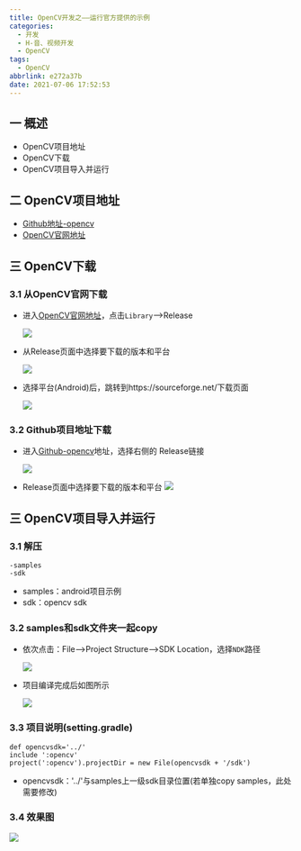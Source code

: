 ```yaml
---
title: OpenCV开发之——运行官方提供的示例
categories:
  - 开发
  - H-音、视频开发
  - OpenCV
tags:
  - OpenCV
abbrlink: e272a37b
date: 2021-07-06 17:52:53
---
```

## 一 概述

* OpenCV项目地址
* OpenCV下载
* OpenCV项目导入并运行

<!--more-->

## 二 OpenCV项目地址

* [Github地址-opencv](https://github.com/opencv/opencv)
* [OpenCV官网地址](https://opencv.org/)

## 三 OpenCV下载

### 3.1 从OpenCV官网下载

* 进入[OpenCV官网地址](https://opencv.org/)，点击`Library`——>Release

  ![][1]

* 从Release页面中选择要下载的版本和平台

  ![][2]
  
* 选择平台(Android)后，跳转到https://sourceforge.net/下载页面

  ![][3]

### 3.2 Github项目地址下载

* 进入[Github-opencv](https://github.com/opencv/opencv)地址，选择右侧的 Release链接

  ![][4]
  
* Release页面中选择要下载的版本和平台
 ![][5]

## 三 OpenCV项目导入并运行

### 3.1 解压

```
-samples
-sdk
```

* samples：android项目示例
* sdk：opencv sdk

### 3.2 samples和sdk文件夹一起copy

* 依次点击：File——>Project Structure——>SDK Location，选择`NDK`路径

  ![][6]
  
* 项目编译完成后如图所示

  ![][7]

### 3.3 项目说明(setting.gradle)

```
def opencvsdk='../'
include ':opencv'
project(':opencv').projectDir = new File(opencvsdk + '/sdk')
```

* opencvsdk：'../'与samples上一级sdk目录位置(若单独copy samples，此处需要修改)

### 3.4 效果图
![][8]



[1]:https://cdn.staticaly.com/gh/PGzxc/CDN/master/blog-opencv/opencv_website.png
[2]:https://cdn.staticaly.com/gh/PGzxc/CDN/master/blog-opencv/opencv-release-choice.png
[3]:https://cdn.staticaly.com/gh/PGzxc/CDN/master/blog-opencv/opencv-sourceforge-download.png
[4]:https://cdn.staticaly.com/gh/PGzxc/CDN/master/blog-opencv/opencv-github-website.png
[5]:https://cdn.staticaly.com/gh/PGzxc/CDN/master/blog-opencv/opencv-github-android-choice.png
[6]:https://cdn.staticaly.com/gh/PGzxc/CDN/master/blog-opencv/opencv-ndk-location.png
[7]:https://cdn.staticaly.com/gh/PGzxc/CDN/master/blog-opencv/opencv-commond-project-build.png
[8]:https://cdn.staticaly.com/gh/PGzxc/CDN/master/blog-opencv/opencv-sample-face-detection.png